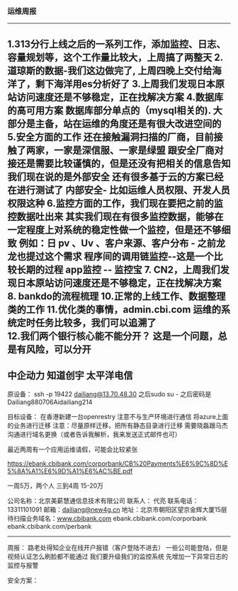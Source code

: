 ### 运维周报
------------------------------------------------------------------
1.313分行上线之后的一系列工作，添加监控、日志、容量规划等，这个工作量比较大，上周搞了两整天
2.道琼斯的数据-我们这边做完了, 上周四晚上交付给海洋了，剩下海洋用es分析好了 
3.上周我们发现日本原站访问速度还是不够稳定，正在找解决方案 
4.数据库的高可用方案
  数据库部分单点的（mysql相关的).
  大部分是主备，站在运维的角度还是有很大改进空间的
5.安全方面的工作
  还在接触漏洞扫描的厂商，目前接触了两家，一家是深信服、一家是绿盟
  跟安全厂商对接还是需要比较谨慎的，但是还没有把相关的信息告知
  我们现在说的是外部安全
  还有很多基于云的方案已经在进行测试了
  内部安全- 比如运维人员权限、开发人员权限这种
6.监控方面的工作，我们现在要把之前的监控数据吐出来 
  其实我们现在有很多监控数据，能够在一定程度上对系统的稳定性做一个监控，但是还不够细致
  例如：日 pv 、Uv 、客户来源、客户分布 - 之前龙龙也提过这个需求
  程序间的调用链监控--这是一个比较长期的过程
  app监控 -- 监控宝
7. CN2，上周我们发现日本原站访问速度还是不够稳定，正在找解决方案
8. bankdo的流程梳理
10.正常的上线工作、数据整理类的工作
11.优化类的事情，admin.cbi.com 运维的系统定时任务比较多，我们可以追溯了  
12.我们两个银行核心能不能分开？ 这是一个问题，总是有风险，可以分开
---------------------------------------------------------------
中企动力
知道创宇
太平洋电信
--------------------------------------------------------------
原设备：
ssh -p 19422 dailiang@13.70.48.30
之后sudo su - 
之后密码是 Dailiang880706Aidailiang214

目标设备：
在香港新建一台openrestry
注意不与生产环境进行通信
将azure上面的业务进行迁移
注意：尽量原样迁移，把所有静态目录进行迁移
需要晓磊跟马杰沟通进行域名更换（或者告诉我解析，我来发送正式邮件也可）


最近两周有一个应用运维请假，可能会比较紧张


https://ebank.cbibank.com/corporbank/CB%20Payments%E6%9C%8D%E5%8A%A1%E6%9D%A1%E6%AC%BE.pdf


一周5万，两个人
三到4周
15-20万

公司名称：北京美薪慧通信息技术有限公司
联系人： 代亮
联系电话：13311101091
邮箱：dailiang@new4g.cn
地址：北京市朝阳区望京金辉大厦15层
待扫描业务域名：www.cbibank.com ebank.cbibank.com/corporbank  ebank.cbibank.com/perbank

--------------------------------------
周报：
路老处得知企业在线开户报错（客户登陆不进去）
一些公司能登陆，但是视频认证怎么刷脸都不能通过
我们要升级我们的监控系统
先增加一下异常日志的监控与报警

安全方案：








